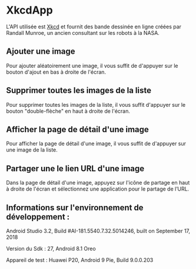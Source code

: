 # XkcdApp

L'API utilisée est [Xkcd](https://xkcd.com/) et fournit des bande dessinée en ligne créées par Randall Munroe, un ancien consultant sur les robots à la NASA.

## Ajouter une image
Pour ajouter aléatoirement une image, il vous suffit de d'appuyer sur le bouton d'ajout en bas à droite de l'écran.

## Supprimer toutes les images de la liste
Pour supprimer toutes les images de la liste, il vous suffit d'appuyer sur le bouton "double-flèche" en haut à droite de l'écran.

## Afficher la page de détail d'une image
Pour afficher la page de détail d'une image, il vous suffit de d'appuyer sur une image de la liste.

## Partager une le lien URL d'une image
Dans la page de détail d'une image, appuyez sur l'icône de partage en haut à droite de l'écran et sélectionnez une application pour le partage de l’URL.

## Informations sur l'environnement de développement :

Android Studio 3.2, Build #AI-181.5540.7.32.5014246, built on September 17, 2018  

Version du Sdk : 27, Android 8.1 Oreo

Appareil de test : Huawei P20, Android 9 Pie, Build 9.0.0.203
